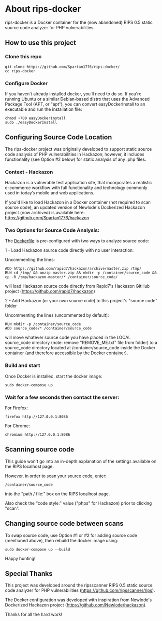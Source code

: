 # About rips-docker
rips-docker is a Docker container for the (now abandoned) RIPS 0.5 static source code analyzer for PHP vulnerabilities

## How to use this project 

### Clone this repo 
```shell
git clone https://github.com/Spartan1776/rips-docker/
cd rips-docker
```

### Configure Docker
If you haven't already installed docker, you'll need to do so. If you're running Ubuntu or a similar Debian-based distro that uses the Advanced Package Tool (APT, or "apt"), you can convert easyDockerInstall to an executable and run the installation file:
```shell
chmod +700 easyDockerInstall
sudo ./easyDockerInstall
```

## Configuring Source Code Location
The rips-docker project was originally developed to support static source code analysis of PHP vulnerabilities in Hackazon; however, it includes functionality (see Option #2 below) for static analysis of any .php files.

### Context - Hackazon
Hackazon is a vulnerable test application site, that incorporates a realistic e-commerce workflow with full functionality and technology commonly used in today’s mobile and web applications.

If you'd like to load Hackazon in a Docker container (not required to scan source code), an updated version of Newlode's Dockerized Hackazon project (now archived) is available here: https://github.com/Spartan1776/hackazon

### Two Options for Source Code Analysis:
The [Dockerfile](https://github.com/Spartan1776/RIPS_Docker/blob/master/Dockerfile) is pre-configured with two ways to analyze source code:

1 - Load Hackazon source code directly with no user interaction:

Uncommenting the lines:
```shell
ADD https://github.com/rapid7/hackazon/archive/master.zip /tmp/
RUN cd /tmp/ && unzip master.zip && mkdir -p /container/source_code && cp -R /tmp/hackazon-master/* /container/source_code/
```
will load Hackazon source code directly from Rapid7's Hackazon GitHub project (https://github.com/rapid7/hackazon)



2 - Add Hackazon (or your own source code) to this project's "source code" folder

Uncommenting the lines (uncommented by default):
```shell
RUN mkdir -p /container/source_code
ADD source_code/* /container/source_code
```
will move whatever source code you have placed in the LOCAL source_code directory (note: remove "REMOVE_ME.txt" file from folder) to a source_code directory located at /container/source_code inside the Docker container (and therefore accessible by the Docker container).

### Build and start
Once Docker is installed, start the docker image:
```shell
sudo docker-compose up
```

### Wait for a few seconds then contact the server:
For Firefox:
```shell
firefox http://127.0.0.1:8086
```
For Chrome:
```shell
chromium http://127.0.0.1:8086
```

## Scanning source code
This guide won't go into an in-depth explanation of the settings available on the RIPS localhost page.

However, in order to scan your source code, enter:
```shell
/container/source_code
```
into the "path / file:" box on the RIPS localhost page.

Also check the "code style:" value ("phps" for Hackazon) prior to clicking "scan".

## Changing source code between scans

To swap source code, use Option #1 or #2 for adding source code (mentioned above), then rebuild the docker image using:
```shell
sudo docker-compose up --build
```

Happy hunting!

## Special Thanks
This project was developed around the ripsscanner RIPS 0.5 static source code analyzer for PHP vulnerabilities (https://github.com/ripsscanner/rips).

The Docker configuration was developed with inspiration from Newlode's Dockerized Hackazon project (https://github.com/Newlode/hackazon).

Thanks for all the hard work!
